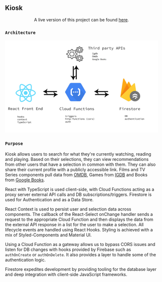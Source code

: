 ## Kiosk

<p align="center">
A live version of this project can be found <a target="blank" rel="noopener noreferrer" href="https://majora-563d6.web.app/">here</a>.
</p>

### `Architecture`

<img src="kiosk.png" alt="Kiosk"
	title="Kiosk Architecture"/>

### `Purpose`

Kiosk allows users to search for what they're currently watching, reading and playing. Based on their selections, they can view recommendations from other users that have a selection in common with them. They can also share their current profile with a publicly accessible link. Films and TV Series components pull data from [OMDB](https://www.omdbapi.com/), Games from [IGDB](https://www.igdb.com/discover) and Books from [Google Books](https://developers.google.com/books).

React with TypeScript is used client-side, with Cloud Functions acting as a proxy server external API
calls and DB subscriptions/triggers. Firestore is used for Authentication and as a Data Store.

React Context is used to persist user and selection data across components. The callback of the React-Select onChange handler sends a request to the appropriate Cloud Function and then displays the data from the external API response in a list for the user to make a selection. All lifecycle events are handled using React Hooks. Styling is achieved with a mix of Styled-Components and Material UI.

Using a Cloud Function as a gateway allows us to bypass CORS issues and listen for DB changes with hooks provided by Firebase such as `authOnCreate` or `authOnDelete`. It also provides a layer to handle some of the authentication logic.

Firestore expedites development by providing tooling for the database layer and deep integration with client-side JavaScript frameworks.
